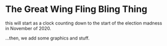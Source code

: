 # The Great Wing Fling Bling Thing

this will start as a clock counting down to the start of the election madness
in November of 2020.

...then, we add some graphics and stuff.
